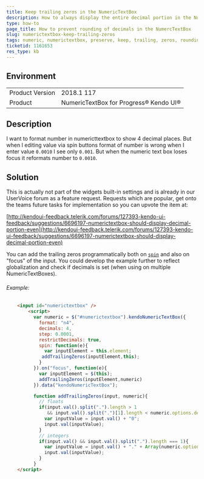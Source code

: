 ```yaml
---
title: Keep trailing zeros in the NumericTextBox
description: How to always display the entire decimal portion in the NumericTextBox
type: how-to
page_title: How to prevent rounding of decimals in the NumercTextBox
slug: numerictextbox-keep-trailing-zeros
tags: numeric, numerictextbox, preserve, keep, trailing, zeros, rounding, decimals, round
ticketid: 1161653
res_type: kb
---
```


## Environment
<table>
	<tr>
		<td>Product Version</td>
		<td>2018.1 117</td>
	</tr>
	<tr>
		<td>Product</td>
		<td>NumericTextBox for Progress® Kendo UI®</td>
	</tr>
</table>


## Description

I want to format number in numericttextbox to show 4 decimal places. But when I editing value via spin buttons format of number is wrong when I enter value `0.0010` I see only `0.001`. But when the numeric text box loses focus it reformats number to `0.0010`. 

## Solution

This is actually not part of the widgets built-in settings and is already in our UserVoice forum as a feature request. Requests which are popular, get onto the teams future tasks for implementation so you can upvote the item at:

[http://kendoui-feedback.telerik.com/forums/127393-kendo-ui-feedback/suggestions/6696197-numerictextbox-should-display-decimal-portion-even](http://kendoui-feedback.telerik.com/forums/127393-kendo-ui-feedback/suggestions/6696197-numerictextbox-should-display-decimal-portion-even)

You can add the trailing zeros programmatically both on [`spin`](/api/javascript/ui/numerictextbox/events/spin) and also on "focus" of the input. You could develop the example further to reflect globalization and check if decimals is set (when using on multiple NumericTextBoxes).

###### Example:

```html
	<input id="numerictextbox" />
	    <script>
	      var numeric = $("#numerictextbox").kendoNumericTextBox({
	        format: "n4",
	        decimals: 4,
	        step: 0.0001,
	        restrictDecimals: true,
	        spin: function(e){
	          var inputElement = this.element;
	         addTrailingZeros(inputElement,this);          
	        }
	      }).on("focus", function(e){
	        var inputElement = $(this);
	        addTrailingZeros(inputElement,numeric)
	      }).data("kendoNumericTextBox");

	      function addTrailingZeros(input, numeric){
	        // floats
	        if(input.val().split(".").length > 1
	           && input.val().split(".")[1].length < numeric.options.decimals){
	          var inputValue = input.val() + "0";
	          input.val(inputValue);
	        }
	        // integers
	        if(input.val() && input.val().split(".").length === 1){
	          var inputValue = input.val() + "." + Array(numeric.options.decimals + 1).join("0");
	          input.val(inputValue);
	        }          
	      }
	</script>
```
